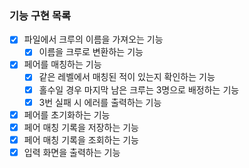### 기능 구현 목록

- [x] 파일에서 크루의 이름을 가져오는 기능
  - [x] 이름을 크루로 변환하는 기능
- [x] 페어를 매칭하는 기능
  - [x] 같은 레벨에서 매칭된 적이 있는지 확인하는 기능
  - [x] 홀수일 경우 마지막 남은 크루는 3명으로 배정하는 기능
  - [x] 3번 실패 시 에러를 출력하는 기능
- [x] 페어를 초기화하는 기능
- [x] 페어 매칭 기록을 저장하는 기능
- [x] 페어 매칭 기록을 조회하는 기능
- [x] 입력 화면을 출력하는 기능